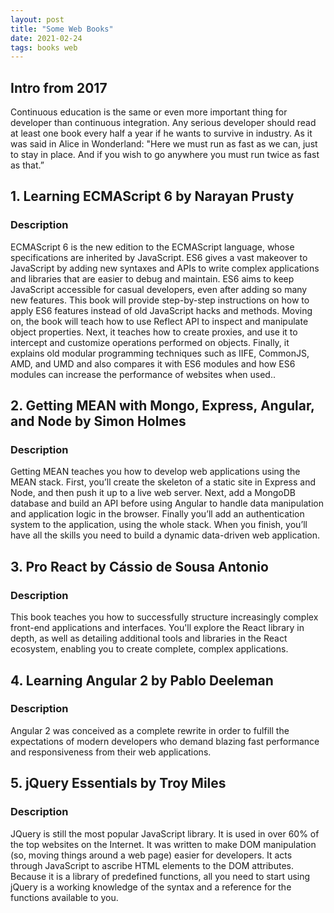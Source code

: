 ```yaml
---
layout: post
title: "Some Web Books"
date: 2021-02-24
tags: books web
---
```


## Intro from 2017

Continuous education is the same or even more important thing for developer than continuous integration. Any serious developer should read at least one book every half a year if he wants to survive in industry. As it was said in Alice in Wonderland: "Here we must run as fast as we can, just to stay in place. And if you wish to go anywhere you must run twice as fast as that.”

## 1. Learning ECMAScript 6 by Narayan Prusty

### Description

ECMAScript 6 is the new edition to the ECMAScript language, whose specifications are inherited by JavaScript. ES6 gives a vast makeover to JavaScript by adding new syntaxes and APIs to write complex applications and libraries that are easier to debug and maintain. ES6 aims to keep JavaScript accessible for casual developers, even after adding so many new features.
This book will provide step-by-step instructions on how to apply ES6 features instead of old JavaScript hacks and methods. Moving on, the book will teach how to use Reflect API to inspect and manipulate object properties. Next, it teaches how to create proxies, and use it to intercept and customize operations performed on objects.
Finally, it explains old modular programming techniques such as IIFE, CommonJS, AMD, and UMD and also compares it with ES6 modules and how ES6 modules can increase the performance of websites when used..

## 2. Getting MEAN with Mongo, Express, Angular, and Node by Simon Holmes

### Description

Getting MEAN teaches you how to develop web applications using the MEAN stack. First, you’ll create the skeleton of a static site in Express and Node, and then push it up to a live web server. Next, add a MongoDB database and build an API before using Angular to handle data manipulation and application logic in the browser. Finally you’ll add an authentication system to the application, using the whole stack. When you finish, you’ll have all the skills you need to build a dynamic data-driven web application.

## 3. Pro React by Cássio de Sousa Antonio

### Description

This book teaches you how to successfully structure increasingly complex front-end applications and interfaces. You'll explore the React library in depth, as well as detailing additional tools and libraries in the React ecosystem, enabling you to create complete, complex applications.

## 4. Learning Angular 2 by Pablo Deeleman

### Description

Angular 2 was conceived as a complete rewrite in order to fulfill the expectations of modern developers who demand blazing fast performance and responsiveness from their web applications.

## 5. jQuery Essentials by Troy Miles

### Description

JQuery is still the most popular JavaScript library. It is used in over 60% of the top websites on the Internet. It was written to make DOM manipulation (so, moving things around a web page) easier for developers. It acts through JavaScript to ascribe HTML elements to the DOM attributes. Because it is a library of predefined functions, all you need to start using jQuery is a working knowledge of the syntax and a reference for the functions available to you.
